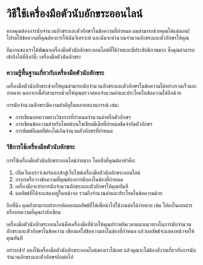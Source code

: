 วิธีใช้เครื่องมือตัวนับอักขระออนไลน์
====================================

หากคุณต้องการนับจำนวนอักขระและตัวอักษรในข้อความที่กำหนด ผมสามารถช่วยคุณได้แน่นอน! โปรดให้ข้อความที่คุณต้องการให้ฉันวิเคราะห์ และฉันจะคำนวณจำนวนอักขระและตัวอักษรให้คุณ

ทีมงานของเราได้พัฒนาเครื่องมือตัวนับอักขระออนไลน์ที่ใช้ง่ายและมีประสิทธิภาพมาก ซึ่งคุณสามารถเข้าถึงได้ที่ลิงก์นี้: เครื่องมือตัวนับอักขระ

### ความรู้พื้นฐานเกี่ยวกับเครื่องมือตัวนับอักขระ

เครื่องมือตัวนับอักขระช่วยให้คุณสามารถนับจำนวนอักขระและตัวอักษรในข้อความได้อย่างรวดเร็วและง่ายดาย นอกจากนี้ยังสามารถช่วยให้คุณตรวจสอบจำนวนคำและประโยคในข้อความได้อีกด้วย

การนับจำนวนอักขระมีความสำคัญในหลายสถานการณ์ เช่น:

- การเขียนบทความทางวิชาการที่กำหนดจำนวนคำหรือตัวอักษร
- การเขียนข้อความสำหรับโพสต์บนโซเชียลมีเดียที่กำหนดขีดจำกัดตัวอักษร
- การพิมพ์อีเมลที่ต้องไม่เกินจำนวนตัวอักษรที่กำหนด

### วิธีการใช้เครื่องมือตัวนับอักขระ

การใช้เครื่องมือตัวนับอักขระออนไลน์ง่ายมาก โดยสิ่งที่คุณต้องทำคือ:

1. เปิดเว็บเบราว์เซอร์และเข้าสู่เว็บไซต์เครื่องมือตัวนับอักขระออนไลน์
2. กรอกหรือวางข้อความที่คุณต้องการนับลงในช่องที่กำหนด
3. เครื่องมือจะทำการนับจำนวนอักขระและตัวอักษรให้คุณทันที
4. ผลลัพธ์ที่ได้จะแสดงอยู่ในหน้าจอ รวมถึงจำนวนคำและประโยคในข้อความด้วย

อีกที่นึง คุณยังสามารถทำการคัดลอกผลลัพธ์ที่ได้เพื่อนำไปใช้งานต่อได้ง่ายดาย เช่น ใส่ลงในเอกสารหรือบทความที่คุณกำลังเขียน

เครื่องมือตัวนับอักขระออนไลน์คือเครื่องมือที่ช่วยให้คุณประหยัดเวลาและแนวทางในการนับจำนวนอักขระและตัวอักษรในข้อความ เพียงแค่ใส่ข้อความลงในช่องที่กำหนด แล้วผลลัพธ์จะแสดงหน้าจอให้คุณทันที

อย่ารอช้า! ลองใช้เครื่องมือตัวนับอักขระออนไลน์ของเราได้เลย แล้วคุณจะไม่ต้องกังวลเกี่ยวกับการนับจำนวนอักขระและตัวอักษรอีกต่อไป